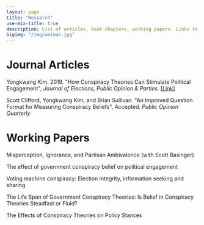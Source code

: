 ```yaml
---
layout: page
title: "Research"
use-mix-title: true
description: List of articles, book chapters, working papers. Links to abstracts, Google Scholar, replication files, and Publons.
bigimg: "/img/weimar.jpg"
---
```

# Journal Articles

Yongkwang Kim. 2019. "How Conspiracy Theories Can Stimulate Political Engagement", *Journal of Elections,
Public Opinion & Parties*. 
[[Link]](https://doi.org/10.1080/17457289.2019.1651321)

Scott Clifford, Yongkwang Kim, and Brian Sullivan. "An Improved Question Format for Measuring Conspiracy Beliefs", Accepted. *Public Opinion Quarterly* 

# Working Papers

Misperception, Ignorance, and Partisan Ambivalence (with Scott Basinger)

The effect of government conspiracy belief on political engagement 

Voting machine conspiracy: Election integrity, information seeking and sharing

The Life Span of Government Conspiracy Theories: Is Belief in Conspiracy Theories Steadfast or Fluid?

The Effects of Conspiracy Theories on Policy Stances

